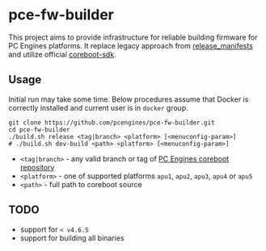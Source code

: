 pce-fw-builder
==============

This project aims to provide infrastructure for reliable building firmware for
PC Engines platforms. It replace legacy approach from [release_manifests](https://github.com/pcengines/release_manifests)
and utilize official [coreboot-sdk](https://hub.docker.com/r/coreboot/coreboot-sdk/).

Usage
-----

Initial run may take some time. Below procedures assume that Docker is
correctly installed and current user is in `docker` group.

```
git clone https://github.com/pcengines/pce-fw-builder.git
cd pce-fw-builder
./build.sh release <tag|branch> <platform> [<menuconfig-param>]
# ./build.sh dev-build <path> <platform> [<menuconfig-param>]
```

* `<tag|branch>` - any valid branch or tag of [PC Engines coreboot repository](https://github.com/pcengines/coreboot)
* `<platform>` - one of supported platforms `apu1`, `apu2`, `apu3`, `apu4` or `apu5`
* `<path>` - full path to coreboot source

TODO
----

* support for `< v4.6.5`
* support for building all binaries
